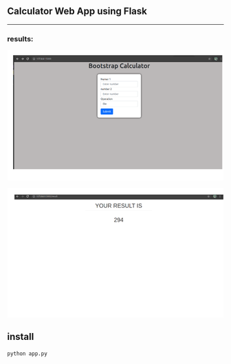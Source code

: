 ## Calculator Web App using Flask 


-----

### results:


![Screenshot](./images/img1.png)

![Screenshot](./images/img2.png)

## install

```
python app.py
```
